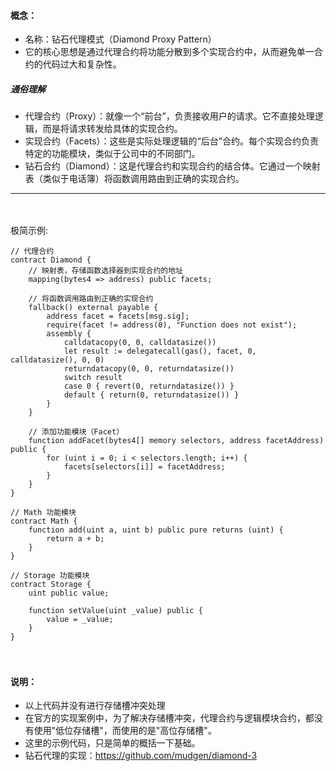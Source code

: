 #### 概念：
- 名称：钻石代理模式（Diamond Proxy Pattern）
- 它的核心思想是通过代理合约将功能分散到多个实现合约中，从而避免单一合约的代码过大和复杂性。

##### 通俗理解
- 代理合约（Proxy）：就像一个“前台”，负责接收用户的请求。它不直接处理逻辑，而是将请求转发给具体的实现合约。
- 实现合约（Facets）：这些是实际处理逻辑的“后台”合约。每个实现合约负责特定的功能模块，类似于公司中的不同部门。
- 钻石合约（Diamond）：这是代理合约和实现合约的结合体。它通过一个映射表（类似于电话簿）将函数调用路由到正确的实现合约。
　

-----------------------------------------------------------------

　

极简示例:
```
// 代理合约
contract Diamond {
    // 映射表，存储函数选择器到实现合约的地址
    mapping(bytes4 => address) public facets;

    // 将函数调用路由到正确的实现合约
    fallback() external payable {
        address facet = facets[msg.sig];
        require(facet != address(0), "Function does not exist");
        assembly {
            calldatacopy(0, 0, calldatasize())
            let result := delegatecall(gas(), facet, 0, calldatasize(), 0, 0)
            returndatacopy(0, 0, returndatasize())
            switch result
            case 0 { revert(0, returndatasize()) }
            default { return(0, returndatasize()) }
        }
    }

    // 添加功能模块（Facet）
    function addFacet(bytes4[] memory selectors, address facetAddress) public {
        for (uint i = 0; i < selectors.length; i++) {
            facets[selectors[i]] = facetAddress;
        }
    }    
}

// Math 功能模块
contract Math {
    function add(uint a, uint b) public pure returns (uint) {
        return a + b;
    }
}

// Storage 功能模块
contract Storage {
    uint public value;

    function setValue(uint _value) public {
        value = _value;
    }
}
```

　


#### 说明：
- 以上代码并没有进行存储槽冲突处理
- 在官方的实现案例中，为了解决存储槽冲突，代理合约与逻辑模块合约，都没有使用"低位存储槽"，而使用的是"高位存储槽"。
- 这里的示例代码，只是简单的概括一下基础。
- 钻石代理的实现：https://github.com/mudgen/diamond-3